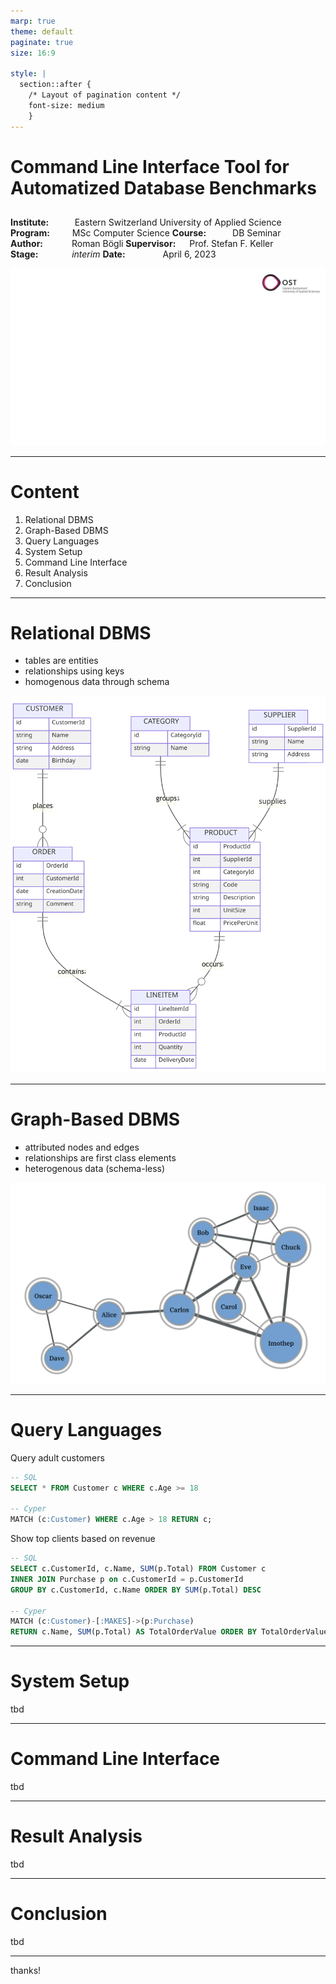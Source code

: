 ```yaml
---
marp: true
theme: default
paginate: true
size: 16:9

style: |
  section::after {
    /* Layout of pagination content */
    font-size: medium
    }
---
```


# Command Line Interface Tool for Automatized Database Benchmarks
##

**Institute:**&emsp;&nbsp;&nbsp;&nbsp;&nbsp;&nbsp;&nbsp;&nbsp;Eastern Switzerland University of Applied Science
**Program:**&emsp;&emsp;&nbsp; MSc Computer Science
**Course:**&emsp;&emsp;&emsp;DB Seminar
**Author:**&emsp;&emsp;&emsp; Roman Bögli
**Supervisor:**&emsp;&nbsp; Prof. Stefan F. Keller
**Stage:**&emsp;&emsp;&emsp;&nbsp;&nbsp; *interim*
**Date:**&emsp;&emsp;&emsp;&emsp; April 6, 2023

![bg](./assets/OST.svg)

---

# Content

1. Relational DBMS
2. Graph-Based DBMS
3. Query Languages
4. System Setup
5. Command Line Interface
6. Result Analysis
7. Conclusion

----


# Relational DBMS

- tables are entities
- relationships using keys
- homogenous data through schema

![bg fit right:50%](./assets/ERD.svg)


----


# Graph-Based DBMS

- attributed nodes and edges
- relationships are first class elements
- heterogenous data (schema-less)

![bg fit right:50%](./assets/friendsgraph.svg)


----


# Query Languages

Query adult customers
```sql
-- SQL
SELECT * FROM Customer c WHERE c.Age >= 18

-- Cyper
MATCH (c:Customer) WHERE c.Age > 18 RETURN c;
```


Show top clients based on revenue
```sql
-- SQL
SELECT c.CustomerId, c.Name, SUM(p.Total) FROM Customer c 
INNER JOIN Purchase p on c.CustomerId = p.CustomerId 
GROUP BY c.CustomerId, c.Name ORDER BY SUM(p.Total) DESC

-- Cyper
MATCH (c:Customer)-[:MAKES]->(p:Purchase)
RETURN c.Name, SUM(p.Total) AS TotalOrderValue ORDER BY TotalOrderValue DESC
```


----

# System Setup
tbd

----

# Command Line Interface
tbd

----

# Result Analysis
tbd

----

# Conclusion
tbd


----

thanks!